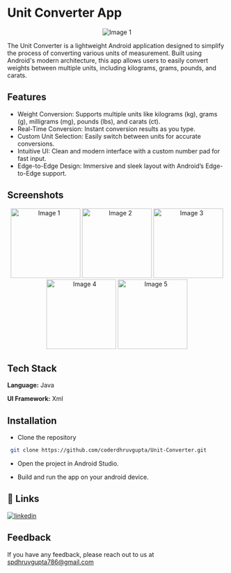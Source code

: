 
# Unit Converter App

<p align="center">
  <img src="https://github.com/user-attachments/assets/8f3ae499-040a-4034-a4b9-c210d53cfcf3"  alt="Image 1">
</p>
The Unit Converter is a lightweight Android application designed to simplify the process of converting various units of measurement. Built using Android's modern architecture, this app allows users to easily convert weights between multiple units, including kilograms, grams, pounds, and carats.


## Features

- Weight Conversion: Supports multiple units like kilograms (kg), grams (g), milligrams (mg), pounds (lbs), and carats (ct).
- Real-Time Conversion: Instant conversion results as you type.
- Custom Unit Selection: Easily switch between units for accurate conversions.
- Intuitive UI: Clean and modern interface with a custom number pad for fast input.
- Edge-to-Edge Design: Immersive and sleek layout with Android’s Edge-to-Edge support.
## Screenshots

<p align="center">
  <img src="https://github.com/user-attachments/assets/79ce7142-2c32-4be8-a750-ca7e4f100e4a" width="160" alt="Image 1">
  <img src="https://github.com/user-attachments/assets/1c0ae85e-7ec4-4aae-b195-f87e66f6ef4e" width="160" alt="Image 2">
  <img src="https://github.com/user-attachments/assets/0918dafd-2d64-4b20-947d-0635b8e75092" width="160" alt="Image 3">
  <img src="https://github.com/user-attachments/assets/0197c39c-ad05-48e7-824e-9cc9e6608742" width="160" alt="Image 4">
  <img src="https://github.com/user-attachments/assets/931ea28a-b626-40e8-a72a-5b6eca5fadcb" width="160" alt="Image 5">
</p>


## Tech Stack

**Language:** Java

**UI Framework:** Xml


## Installation

- Clone the repository

```bash
 git clone https://github.com/coderdhruvgupta/Unit-Converter.git
```
- Open the project in Android Studio.

- Build and run the app on your android device.
    
## 🔗 Links
[![linkedin](https://img.shields.io/badge/linkedin-0A66C2?style=for-the-badge&logo=linkedin&logoColor=white)](https://www.linkedin.com/in/coderdhruv)



## Feedback

If you have any feedback, please reach out to us at spdhruvgupta786@gmail.com
